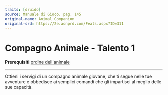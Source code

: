 ```yaml
---
traits: [druido]
source: Manuale di Gioco, pag. 145
original-name: Animal Companion
original-srd: https://2e.aonprd.com/Feats.aspx?ID=311
---
```


# Compagno Animale - Talento 1

**Prerequisiti** [ordine dell'animale](/classi/druido/ordini/animale)

---

Ottieni i servigi di un compagno animale giovane, che ti segue nelle tue
avventure e obbedisce ai semplici comandi che gli impartisci al meglio delle sue
capacità.
